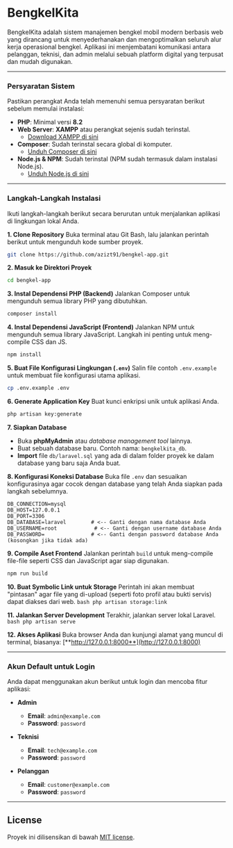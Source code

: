 # BengkelKita

BengkelKita adalah sistem manajemen bengkel mobil modern berbasis web yang dirancang untuk menyederhanakan dan mengoptimalkan seluruh alur kerja operasional bengkel. Aplikasi ini menjembatani komunikasi antara pelanggan, teknisi, dan admin melalui sebuah platform digital yang terpusat dan mudah digunakan.

---

### **Persyaratan Sistem**

Pastikan perangkat Anda telah memenuhi semua persyaratan berikut sebelum memulai instalasi:

- **PHP**: Minimal versi **8.2**
- **Web Server**: **XAMPP** atau perangkat sejenis sudah terinstal.
  - [Download XAMPP di sini](https://www.apachefriends.org/download.html)
- **Composer**: Sudah terinstal secara global di komputer.
  - [Unduh Composer di sini](https://getcomposer.org/download/)
- **Node.js & NPM**: Sudah terinstal (NPM sudah termasuk dalam instalasi Node.js).
  - [Unduh Node.js di sini](https://nodejs.org/en/download/)

---

### **Langkah-Langkah Instalasi**

Ikuti langkah-langkah berikut secara berurutan untuk menjalankan aplikasi di lingkungan lokal Anda.

**1. Clone Repository**
   Buka terminal atau Git Bash, lalu jalankan perintah berikut untuk mengunduh kode sumber proyek.
   ```bash
   git clone https://github.com/azizt91/bengkel-app.git
   ```

**2. Masuk ke Direktori Proyek**
   ```bash
   cd bengkel-app
   ```

**3. Instal Dependensi PHP (Backend)**
   Jalankan Composer untuk mengunduh semua library PHP yang dibutuhkan.
   ```bash
   composer install
   ```

**4. Instal Dependensi JavaScript (Frontend)**
   Jalankan NPM untuk mengunduh semua library JavaScript. Langkah ini penting untuk meng-compile CSS dan JS.
   ```bash
   npm install
   ```

**5. Buat File Konfigurasi Lingkungan (`.env`)**
   Salin file contoh `.env.example` untuk membuat file konfigurasi utama aplikasi.
   ```bash
   cp .env.example .env
   ```

**6. Generate Application Key**
   Buat kunci enkripsi unik untuk aplikasi Anda.
   ```bash
   php artisan key:generate
   ```

**7. Siapkan Database**
   - Buka **phpMyAdmin** atau _database management tool_ lainnya.
   - Buat sebuah database baru. Contoh nama: `bengkelkita_db`.
   - **Import** file `db/laravel.sql` yang ada di dalam folder proyek ke dalam database yang baru saja Anda buat.

**8. Konfigurasi Koneksi Database**
   Buka file `.env` dan sesuaikan konfigurasinya agar cocok dengan database yang telah Anda siapkan pada langkah sebelumnya.
   ```env
   DB_CONNECTION=mysql
   DB_HOST=127.0.0.1
   DB_PORT=3306
   DB_DATABASE=laravel        # <-- Ganti dengan nama database Anda
   DB_USERNAME=root            # <-- Ganti dengan username database Anda
   DB_PASSWORD=               # <-- Ganti dengan password database Anda (kosongkan jika tidak ada)
   ```

**9. Compile Aset Frontend**
   Jalankan perintah `build` untuk meng-compile file-file seperti CSS dan JavaScript agar siap digunakan.
   ```bash
   npm run build
   ```

**10. Buat Symbolic Link untuk Storage**
    Perintah ini akan membuat "pintasan" agar file yang di-upload (seperti foto profil atau bukti servis) dapat diakses dari web.
    ```bash
    php artisan storage:link
    ```

**11. Jalankan Server Development**
    Terakhir, jalankan server lokal Laravel.
    ```bash
    php artisan serve
    ```

**12. Akses Aplikasi**
    Buka browser Anda dan kunjungi alamat yang muncul di terminal, biasanya:
    [**http://127.0.0.1:8000**](http://127.0.0.1:8000)

---

### **Akun Default untuk Login**

Anda dapat menggunakan akun berikut untuk login dan mencoba fitur aplikasi:

- **Admin**
  - **Email**: `admin@example.com`
  - **Password**: `password`

- **Teknisi**
  - **Email**: `tech@example.com`
  - **Password**: `password`

- **Pelanggan**
  - **Email**: `customer@example.com`
  - **Password**: `password`

---

## **License**
Proyek ini dilisensikan di bawah [MIT license](https://opensource.org/licenses/MIT).
